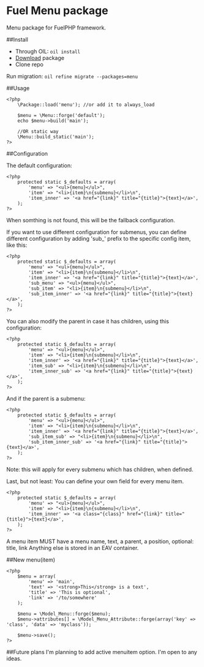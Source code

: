 Fuel Menu package
=========

Menu package for FuelPHP framework.

##Install
* Through OIL: ````oil install````
* [Download](https://github.com/sagikazarmark/fuel-menu/archive/master.zip) package
* Clone repo

Run migration:
````oil refine migrate --packages=menu````

##Usage
````
<?php
	\Package::load('menu'); //or add it to always_load

	$menu = \Menu::forge('default');
	echo $menu->build('main');

	//OR static way
	\Menu::build_static('main');
?>
````

##Configuration

The default configuration:

````
<?php
	protected static $_defaults = array(
		'menu' => "<ul>{menu}</ul>",
		'item' => "<li>{item}\n{submenu}</li>\n",
		'item_inner' => '<a href="{link}" title="{title}">{text}</a>',
	);
?>
````

When somthing is not found, this will be the fallback configuration.

If you want to use different configuration for submenus, you can define different configuration by adding 'sub_' prefix to the specific config item, like this:

````
<?php
	protected static $_defaults = array(
		'menu' => "<ul>{menu}</ul>",
		'item' => "<li>{item}\n{submenu}</li>\n",
		'item_inner' => '<a href="{link}" title="{title}">{text}</a>',
		'sub_menu' => "<ul>{menu}</ul>",
		'sub_item' => "<li>{item}\n{submenu}</li>\n",
		'sub_item_inner' => '<a href="{link}" title="{title}">{text}</a>',
	);
?>
````

You can also modify the parent in case it has children, using this configuration:

````
<?php
	protected static $_defaults = array(
		'menu' => "<ul>{menu}</ul>",
		'item' => "<li>{item}\n{submenu}</li>\n",
		'item_inner' => '<a href="{link}" title="{title}">{text}</a>',
		'item_sub' => "<li>{item}\n{submenu}</li>\n",
		'item_inner_sub' => '<a href="{link}" title="{title}">{text}</a>',
	);
?>
````

And if the parent is a submenu:
````
<?php
	protected static $_defaults = array(
		'menu' => "<ul>{menu}</ul>",
		'item' => "<li>{item}\n{submenu}</li>\n",
		'item_inner' => '<a href="{link}" title="{title}">{text}</a>',
		'sub_item_sub' => "<li>{item}\n{submenu}</li>\n",
		'sub_item_inner_sub' => '<a href="{link}" title="{title}">{text}</a>',
	);
?>
````

Note: this will apply for every submenu which has children, when defined.

Last, but not least: You can define your own field for every menu item.
````
<?php
	protected static $_defaults = array(
		'menu' => "<ul>{menu}</ul>",
		'item' => "<li>{item}\n{submenu}</li>\n",
		'item_inner' => '<a class="{class}" href="{link}" title="{title}">{text}</a>',
	);
?>
````

A menu item MUST have a menu name, text, a parent, a position, optional: title, link
Anything else is stored in an EAV container.


##New menu(item)
````
<?php
	$menu = array(
		'menu' => 'main',
		'text' => '<strong>This</strong> is a text',
		'title' => 'This is optional',
		'link' => '/to/somewhere'
	);

	$menu = \Model_Menu::forge($menu);
	$menu->attributes[] = \Model_Menu_Attribute::forge(array('key' => 'class', 'data' => 'myclass'));

	$menu->save();
?>

````

##Future plans
I'm planning to add active menuitem option. I'm open to any ideas.